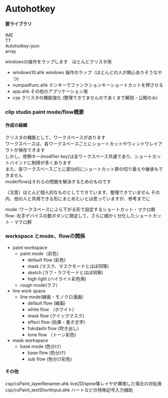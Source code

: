 # Autohotkey

#### 要ライブラリ
IME  
TT  
Autohotkey-json  
array  
  
windowsの操作をラップします　ほとんどクリスタ用  
+ windows10.ahk windows 操作のラップ（ほとんどの人が関心ありそうなやつ)
+ numpadfunc.ahk テンキーでファンクションキーショートカットを押させる
+ app.ahk その他のアプリケーション用
+ csp クリスタの機能強化 (整理できてませんのであくまで解説・公開のみ)


### clip studio paint mode/flow概要
#### 作成の経緯
クリスタの機能として、ワークスペースがあります  
ワークスペースは、各ワークスペースごとにショートカットやウィンドウレイアウトが保存できます  
しかし、修飾キー(modifier key)は全ワークスペース共通であり、ショートカットバインドに制限が多くあります  
また、各ワークスペースごとに部分的にショートカット群の切り替えや継承もできません  
mode/flowはそれらの問題を解決するためのものです  

（注意）ほとんど個人的なものとしてできています、整理できていません
その内、他の人と共用できる形にまとめたいとは思っていますが、参考までに

mode :ワークスペースにぶら下がる形で設定するショートカット・マクロ群  
flow :左手デバイスの数ボタンに限定して、さらに細かく分化したショートカット・マクロ群  

### workspace とmode、flowの関係
+ paint workspace
  - paint mode（彩色）
    + default flow (彩色)
    + mask (マスク、マスクモードとほぼ同等)
    + sketch (ラフ・ラフモードとほぼ同等)
    + high light (ハイライト彩色用)
  - rough mode(ラフ）
+ line work space
  - line mode(線画・モノクロ漫画)
    + default flow (線画)
    + white flow （ホワイト)
    + mask flow (クイックマスク)
    + effect flow (効果・書き文字)
    + fukidashi flow (吹き出し)
    + tone flow （トーン彩色)
+ mask workspace
  - base mode (色分け)
    + base flow (色分け)
    + sub flow (色分け彩色)

#### その他
csp/csPaint_layerRenamer.ahk live2D/spine等レイヤが爆増した場合の対処用  
csp/csPaint_textShortInput.ahk ハートなどの特殊記号入力補助
